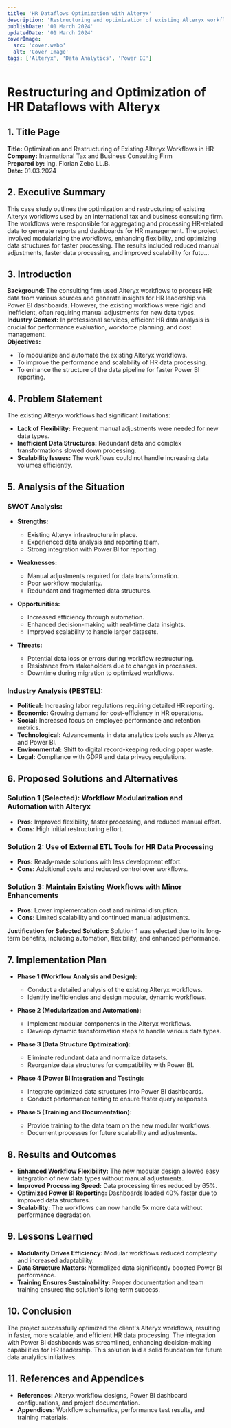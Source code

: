 ```yaml
---
title: 'HR Dataflows Optimization with Alteryx'
description: 'Restructuring and optimization of existing Alteryx workflows for HR data processing.'
publishDate: '01 March 2024'
updatedDate: '01 March 2024'
coverImage:
  src: 'cover.webp'
  alt: 'Cover Image'
tags: ['Alteryx', 'Data Analytics', 'Power BI']
---
```


# Restructuring and Optimization of HR Dataflows with Alteryx

## **1. Title Page**

**Title:** Optimization and Restructuring of Existing Alteryx Workflows in HR  
**Company:** International Tax and Business Consulting Firm  
**Prepared by:** Ing. Florian Zeba LL.B.  
**Date:** 01.03.2024

## **2. Executive Summary**

This case study outlines the optimization and restructuring of existing Alteryx workflows used by an international tax and business consulting firm. The workflows were responsible for aggregating and processing HR-related data to generate reports and dashboards for HR management. The project involved modularizing the workflows, enhancing flexibility, and optimizing data structures for faster processing. The results included reduced manual adjustments, faster data processing, and improved scalability for futu...

## **3. Introduction**

**Background:** The consulting firm used Alteryx workflows to process HR data from various sources and generate insights for HR leadership via Power BI dashboards. However, the existing workflows were rigid and inefficient, often requiring manual adjustments for new data types.  
**Industry Context:** In professional services, efficient HR data analysis is crucial for performance evaluation, workforce planning, and cost management.  
**Objectives:**

- To modularize and automate the existing Alteryx workflows.
- To improve the performance and scalability of HR data processing.
- To enhance the structure of the data pipeline for faster Power BI reporting.

## **4. Problem Statement**

The existing Alteryx workflows had significant limitations:

- **Lack of Flexibility:** Frequent manual adjustments were needed for new data types.
- **Inefficient Data Structures:** Redundant data and complex transformations slowed down processing.
- **Scalability Issues:** The workflows could not handle increasing data volumes efficiently.

## **5. Analysis of the Situation**

### **SWOT Analysis:**

- **Strengths:**

  - Existing Alteryx infrastructure in place.
  - Experienced data analysis and reporting team.
  - Strong integration with Power BI for reporting.

- **Weaknesses:**

  - Manual adjustments required for data transformation.
  - Poor workflow modularity.
  - Redundant and fragmented data structures.

- **Opportunities:**

  - Increased efficiency through automation.
  - Enhanced decision-making with real-time data insights.
  - Improved scalability to handle larger datasets.

- **Threats:**
  - Potential data loss or errors during workflow restructuring.
  - Resistance from stakeholders due to changes in processes.
  - Downtime during migration to optimized workflows.

### **Industry Analysis (PESTEL):**

- **Political:** Increasing labor regulations requiring detailed HR reporting.
- **Economic:** Growing demand for cost-efficiency in HR operations.
- **Social:** Increased focus on employee performance and retention metrics.
- **Technological:** Advancements in data analytics tools such as Alteryx and Power BI.
- **Environmental:** Shift to digital record-keeping reducing paper waste.
- **Legal:** Compliance with GDPR and data privacy regulations.

## **6. Proposed Solutions and Alternatives**

### **Solution 1 (Selected): Workflow Modularization and Automation with Alteryx**

- **Pros:** Improved flexibility, faster processing, and reduced manual effort.
- **Cons:** High initial restructuring effort.

### **Solution 2: Use of External ETL Tools for HR Data Processing**

- **Pros:** Ready-made solutions with less development effort.
- **Cons:** Additional costs and reduced control over workflows.

### **Solution 3: Maintain Existing Workflows with Minor Enhancements**

- **Pros:** Lower implementation cost and minimal disruption.
- **Cons:** Limited scalability and continued manual adjustments.

**Justification for Selected Solution:** Solution 1 was selected due to its long-term benefits, including automation, flexibility, and enhanced performance.

## **7. Implementation Plan**

- **Phase 1 (Workflow Analysis and Design):**

  - Conduct a detailed analysis of the existing Alteryx workflows.
  - Identify inefficiencies and design modular, dynamic workflows.

- **Phase 2 (Modularization and Automation):**

  - Implement modular components in the Alteryx workflows.
  - Develop dynamic transformation steps to handle various data types.

- **Phase 3 (Data Structure Optimization):**

  - Eliminate redundant data and normalize datasets.
  - Reorganize data structures for compatibility with Power BI.

- **Phase 4 (Power BI Integration and Testing):**

  - Integrate optimized data structures into Power BI dashboards.
  - Conduct performance testing to ensure faster query responses.

- **Phase 5 (Training and Documentation):**
  - Provide training to the data team on the new modular workflows.
  - Document processes for future scalability and adjustments.

## **8. Results and Outcomes**

- **Enhanced Workflow Flexibility:** The new modular design allowed easy integration of new data types without manual adjustments.
- **Improved Processing Speed:** Data processing times reduced by 65%.
- **Optimized Power BI Reporting:** Dashboards loaded 40% faster due to improved data structures.
- **Scalability:** The workflows can now handle 5x more data without performance degradation.

## **9. Lessons Learned**

- **Modularity Drives Efficiency:** Modular workflows reduced complexity and increased adaptability.
- **Data Structure Matters:** Normalized data significantly boosted Power BI performance.
- **Training Ensures Sustainability:** Proper documentation and team training ensured the solution's long-term success.

## **10. Conclusion**

The project successfully optimized the client's Alteryx workflows, resulting in faster, more scalable, and efficient HR data processing. The integration with Power BI dashboards was streamlined, enhancing decision-making capabilities for HR leadership. This solution laid a solid foundation for future data analytics initiatives.

## **11. References and Appendices**

- **References:** Alteryx workflow designs, Power BI dashboard configurations, and project documentation.
- **Appendices:** Workflow schematics, performance test results, and training materials.
